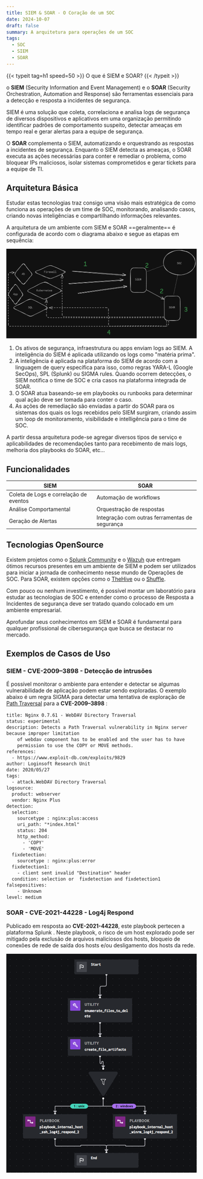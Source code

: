```yaml
---
title: SIEM & SOAR - O Coração de um SOC
date: 2024-10-07
draft: false
summary: A arquitetura para operações de um SOC
tags:
  - SOC
  - SIEM
  - SOAR
---
```


{{< typeit tag=h1 speed=50 >}}
O que é SIEM e SOAR?
{{< /typeit >}}

o **SIEM** (Security Information and Event Management) e o **SOAR** (Security Orchestration, Automation and Response) são ferramentas essenciais para a detecção e resposta a incidentes de segurança.

SIEM é uma solução que coleta, correlaciona e analisa logs de segurança de diversos dispositivos e aplicativos em uma organização permitindo identificar padrões de comportamento suspeito, detectar ameaças em tempo real e gerar alertas para a equipe de segurança.

O **SOAR** complementa o SIEM, automatizando e orquestrando as respostas a incidentes de segurança. Enquanto o SIEM detecta as ameaças, o SOAR executa as ações necessárias para conter e remediar o problema, como bloquear IPs maliciosos, isolar sistemas comprometidos e gerar tickets para a equipe de TI.

## Arquitetura Básica

Estudar estas tecnologias traz consigo uma visão mais estratégica de como funciona as operações de um time de SOC, monitorando, analisando casos, criando novas inteligências e compartilhando informações relevantes.

A arquitetura de um ambiente com SIEM e SOAR ==geralmente== é configurada de acordo com o diagrama abaixo e segue as etapas em sequência:

<img src="desenho-soc.png"/>

1) Os ativos de segurança, infraestrutura ou apps enviam logs ao SIEM. A inteligência do SIEM é aplicada utilizando os logs como "matéria prima".
2) A inteligência é aplicada na plataforma do SIEM de acordo com a linguagem de query específica para isso, como regras YARA-L (Google SecOps), SPL (Splunk) ou SIGMA rules. Quando ocorrem detecções, o SIEM notifica o time de SOC e cria casos na plataforma integrada de SOAR.
3) O SOAR atua baseando-se em playbooks ou runbooks para determinar qual ação deve ser tomada para conter o caso.
4) As ações de remediação são enviadas a partir do SOAR para os sistemas dos quais os logs recebidos pelo SIEM surgiram, criando assim um loop de monitoramento, visibilidade e intelligência para o time de SOC.

A partir dessa arquitetura pode-se agregar diversos tipos de serviço e aplicabilidades de recomendações tanto para recebimento de mais logs, melhoria dos playbooks do SOAR, etc...

## Funcionalidades

| SIEM                                   | SOAR                                           |
| -------------------------------------- | ---------------------------------------------- |
| Coleta de Logs e correlação de eventos | Automação de workflows                         |
| Análise Comportamental                 | Orquestração de respostas                      |
| Geração de Alertas                     | Integração com outras ferramentas de segurança |
## Tecnologias OpenSource

Existem projetos como o [Splunk Community](https://community.splunk.com/) e o [Wazuh](https://wazuh.com/) que entregam ótimos recursos presentes em um ambiente de SIEM e podem ser utilizados para iniciar a jornada de conhecimento nesse mundo de Operações de SOC. Para SOAR, existem opções como o [TheHive](https://strangebee.com/thehive/) ou o [Shuffle](https://shuffler.io/).

Com pouco ou nenhum investimento, é possível montar um laboratório para estudar as tecnologias de SOC e entender como o processo de Resposta a Incidentes de segurança deve ser tratado quando colocado em um ambiente empresarial.

Aprofundar seus conhecimentos em SIEM e SOAR é fundamental para qualquer profissional de cibersegurança que busca se destacar no mercado.

## Exemplos de Casos de Uso
### SIEM - **CVE-2009–3898** - Detecção de intrusões

É possível monitorar o ambiente para entender e detectar se algumas vulnerabilidade de aplicação podem estar sendo exploradas. O exemplo abaixo é um regra SIGMA para detectar uma tentativa de exploração de [Path Traversal](https://owasp.org/www-community/attacks/Path_Traversal) para a **CVE-2009–3898** :

```
title: Nginx 0.7.61 - WebDAV Directory Traversal 
status: experimental 
description: Detects a Path Traversal vulnerability in Nginx server because improper limitation  
    of webdav component has to be enabled and the user has to have 
    permission to use the COPY or MOVE methods. 
references: 
  - https://www.exploit-db.com/exploits/9829 
author: Loginsoft Research Unit 
date: 2020/05/27 
tags: 
  - attack.WebDAV Directory Traversal 
logsource: 
  product: webserver 
  vendor: Nginx Plus 
detection: 
  selection: 
    sourcetype : nginx:plus:access 
    uri_path: "*index.html" 
    status: 204 
    http_method:  
      - 'COPY' 
      - 'MOVE' 
  fixdetection: 
    sourcetype : nginx:plus:error 
  fixdetection1: 
    - client sent invalid "Destination" header 
  condition: selection or  fixdetection and fixdetection1 
falsepositives: 
    - Unknown 
level: medium
```
### SOAR - **CVE-2021-44228** - Log4j Respond[](#soar-cve-2021-44228-log4j-respond)

Publicado em resposta ao **CVE-2021-44228**, este playbook pertecen a plataforma Splunk . Neste playbook, o risco de um host explorado pode ser mitigado pela exclusão de arquivos maliciosos dos hosts, bloqueio de conexões de rede de saída dos hosts e/ou desligamento dos hosts da rede.

<img src="soar-workflow.png"/>
